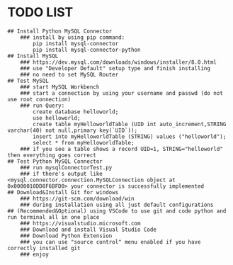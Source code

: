 # TODO LIST
	## Install Python MySQL Connector
		### install by using pip command: 
			pip install mysql-connector
			pip install mysql-connector-python
	## Install MySQL
		### https://dev.mysql.com/downloads/windows/installer/8.0.html
		### use "Developer Default" setup type and finish installing
		### no need to set MySQL Router
	## Test MySQL
		### start MySQL Workbench
		### start a connection by using your username and passwd (do not use root connection)
		### run Query:
			create database helloworld;
			use helloworld;
			create table myHelloworldTable (UID int auto_increment,STRING varchar(40) not null,primary key(`UID`));
			insert into myHelloworldTable (STRING) values ("helloworld");
			select * from myHelloworldTable;
		### if you see a table shows a record UID=1, STRING="helloworld" then everything goes correct
	## Test Python MySQL Connector
		### run mysqlConnectorTest.py
		### if there's output like <mysql.connector.connection.MySQLConnection object at 0x0000010DD8F6BFD0> your connector is successfully implemented
	## Download&Install Git for windows
		### https://git-scm.com/download/win
		### during installation using all just default configurations
	## (Recommended&Optional) using VSCode to use git and code python and run terminal all in one place
		### https://visualstudio.microsoft.com
		### Download and install Visual Studio Code
		### Download Python Extension
		### you can use "source control" menu enabled if you have correctly installed git
		### enjoy